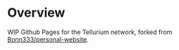 # Overview
WIP Github Pages for the Tellurium network, forked from [Bonn333/personal-website](https://github.com/Bonn333/personal-website).
